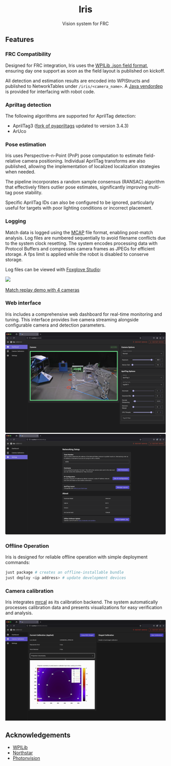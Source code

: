 <div>
  <h1 align="center">Iris</h1>
  <p align="center">
    Vision system for FRC
  </p>
</div>

## Features

### FRC Compatibility

Designed for FRC integration, Iris uses the [WPILib .json field format](https://github.com/wpilibsuite/allwpilib/tree/main/apriltag/src/main/native/resources/edu/wpi/first/apriltag), ensuring day one support as soon as the field layout is published on kickoff. 

All detection and estimation results are encoded into WPIStructs and published to NetworkTables under `/iris/<camera_name>`. A [Java vendordep](https://github.com/iris-vision/vendordep) is provided for interfacing with robot code. 

### Apriltag detection

The following algorithms are supported for AprilTag detection: 
- AprilTag3 ([fork of pyapriltags](https://github.com/iris-vision/pyapriltags) updated to version 3.4.3)
- ArUco

### Pose estimation

Iris uses Perspective-n-Point (PnP) pose computation to estimate field-relative camera positioning. Individual AprilTag transforms are also published, allowing the implementation of localized localization strategies when needed.

The pipeline incorporates a random sample consensus (RANSAC) algorithm that effectively filters outlier pose estimates, significantly improving multi-tag pose stability. 

Specific AprilTag IDs can also be configured to be ignored, particularly useful for targets with poor lighting conditions or incorrect placement. 

### Logging

Match data is logged using the [MCAP](https://mcap.dev/) file format, enabling post-match analysis. Log files are numbered sequentially to avoid filename conflicts due to the system clock resetting. The system encodes processing data with Protocol Buffers and compresses camera frames as JPEGs for efficient storage. A fps limit is applied while the robot is disabled to conserve storage. 

Log files can be viewed with [Foxglove Studio](https://foxglove.dev/):

![](img/log_replay.gif)

[Match replay demo with 4 cameras](https://youtu.be/B5HMl80a5v4)

### Web interface

Iris includes a comprehensive web dashboard for real-time monitoring and tuning. This interface provides live camera streaming alongside configurable camera and detection parameters.

![](img/web_interface.png)
![](img/settings_page.png)

### Offline Operation

Iris is designed for reliable offline operation with simple deployment commands:

```sh
just package # creates an offline-installable bundle
just deploy <ip address> # update development devices
```

### Camera calibration

Iris integrates [mrcal](https://mrcal.secretsauce.net/) as its calibration backend. The system automatically processes calibration data and presents visualizations for easy verification and analysis. 

![](img/calibration_page.gif)

## Acknowledgements
- [WPILib](https://github.com/wpilibsuite/allwpilib)
- [Northstar](https://github.com/Mechanical-Advantage/AdvantageKit/tree/ns-dev/akit/py/northstar)
- [Photonvision](https://github.com/PhotonVision/photonvision)
